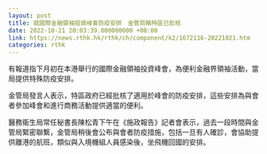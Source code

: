 ```yaml
---
layout: post
title: 就國際金融領袖投資峰會防疫安排　金管局稱特區已批核
date: 2022-10-21 20:03:39.000000000 +08:00
link: https://news.rthk.hk/rthk/ch/component/k2/1672116-20221021.htm
categories: rthk
---
```


有報道指下月初在本港舉行的國際金融領袖投資峰會，為便利金融界領袖活動，當局提供特殊防疫安排。

金管局發言人表示，特區政府已經批核了適用於峰會的防疫安排，這些安排為與會者參加峰會和進行商務活動提供適當的便利。

醫務衞生局常任秘書長陳松青下午在《施政報告》記者會表示，過去一段時間與金管局緊密聯繫，金管局稍後會公布與會者防疫措施，包括一旦有人確診，會協助提供離港的航班，類似與入境機組人員感染後，坐飛機回國的安排。
